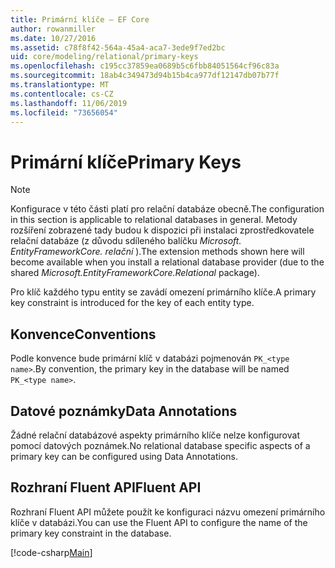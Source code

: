 ```yaml
---
title: Primární klíče – EF Core
author: rowanmiller
ms.date: 10/27/2016
ms.assetid: c78f8f42-564a-45a4-aca7-3ede9f7ed2bc
uid: core/modeling/relational/primary-keys
ms.openlocfilehash: c195cc37859ea0689b5c6fbb84051564cf96c83a
ms.sourcegitcommit: 18ab4c349473d94b15b4ca977df12147db07b77f
ms.translationtype: MT
ms.contentlocale: cs-CZ
ms.lasthandoff: 11/06/2019
ms.locfileid: "73656054"
---
```

# <a name="primary-keys"></a><span data-ttu-id="28450-102">Primární klíče</span><span class="sxs-lookup"><span data-stu-id="28450-102">Primary Keys</span></span>

> [!NOTE]  
> <span data-ttu-id="28450-103">Konfigurace v této části platí pro relační databáze obecně.</span><span class="sxs-lookup"><span data-stu-id="28450-103">The configuration in this section is applicable to relational databases in general.</span></span> <span data-ttu-id="28450-104">Metody rozšíření zobrazené tady budou k dispozici při instalaci zprostředkovatele relační databáze (z důvodu sdíleného balíčku *Microsoft. EntityFrameworkCore. relační* ).</span><span class="sxs-lookup"><span data-stu-id="28450-104">The extension methods shown here will become available when you install a relational database provider (due to the shared *Microsoft.EntityFrameworkCore.Relational* package).</span></span>

<span data-ttu-id="28450-105">Pro klíč každého typu entity se zavádí omezení primárního klíče.</span><span class="sxs-lookup"><span data-stu-id="28450-105">A primary key constraint is introduced for the key of each entity type.</span></span>

## <a name="conventions"></a><span data-ttu-id="28450-106">Konvence</span><span class="sxs-lookup"><span data-stu-id="28450-106">Conventions</span></span>

<span data-ttu-id="28450-107">Podle konvence bude primární klíč v databázi pojmenován `PK_<type name>`.</span><span class="sxs-lookup"><span data-stu-id="28450-107">By convention, the primary key in the database will be named `PK_<type name>`.</span></span>

## <a name="data-annotations"></a><span data-ttu-id="28450-108">Datové poznámky</span><span class="sxs-lookup"><span data-stu-id="28450-108">Data Annotations</span></span>

<span data-ttu-id="28450-109">Žádné relační databázové aspekty primárního klíče nelze konfigurovat pomocí datových poznámek.</span><span class="sxs-lookup"><span data-stu-id="28450-109">No relational database specific aspects of a primary key can be configured using Data Annotations.</span></span>

## <a name="fluent-api"></a><span data-ttu-id="28450-110">Rozhraní Fluent API</span><span class="sxs-lookup"><span data-stu-id="28450-110">Fluent API</span></span>

<span data-ttu-id="28450-111">Rozhraní Fluent API můžete použít ke konfiguraci názvu omezení primárního klíče v databázi.</span><span class="sxs-lookup"><span data-stu-id="28450-111">You can use the Fluent API to configure the name of the primary key constraint in the database.</span></span>

[!code-csharp[Main](../../../../samples/core/Modeling/FluentAPI/Relational/KeyName.cs?name=KeyName&highlight=9)]

